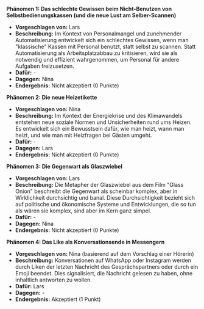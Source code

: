 **Phänomen 1: Das schlechte Gewissen beim Nicht-Benutzen von Selbstbedienungskassen (und die neue Lust am Selber-Scannen)**
* **Vorgeschlagen von:** Lars
* **Beschreibung:** Im Kontext von Personalmangel und zunehmender Automatisierung entwickelt sich ein schlechtes Gewissen, wenn man "klassische" Kassen mit Personal benutzt, statt selbst zu scannen.  Statt Automatisierung als Arbeitsplatzabbau zu kritisieren, wird sie als notwendig und effizient wahrgenommen, um Personal für andere Aufgaben freizusetzen.
* **Dafür:** -
* **Dagegen:** Nina
* **Endergebnis:** Nicht akzeptiert (0 Punkte)

**Phänomen 2: Die neue Heizetikette**
* **Vorgeschlagen von:** Nina
* **Beschreibung:**  Im Kontext der Energiekrise und des Klimawandels entstehen neue soziale Normen und Unsicherheiten rund ums Heizen.  Es entwickelt sich ein Bewusstsein dafür, wie man heizt,  wann man heizt, und wie man mit Heizfragen bei Gästen umgeht.
* **Dafür:** -
* **Dagegen:** Lars
* **Endergebnis:** Nicht akzeptiert (0 Punkte)

**Phänomen 3: Die Gegenwart als Glaszwiebel**
* **Vorgeschlagen von:** Lars
* **Beschreibung:** Die Metapher der Glaszwiebel aus dem Film "Glass Onion" beschreibt die Gegenwart als scheinbar komplex, aber in Wirklichkeit durchsichtig und banal. Diese Durchsichtigkeit bezieht sich auf politische und ökonomische Systeme und Entwicklungen, die so tun als wären sie komplex, sind aber im Kern ganz simpel.
* **Dafür:** -
* **Dagegen:** Nina
* **Endergebnis:** Nicht akzeptiert (0 Punkte)

**Phänomen 4: Das Like als Konversationsende in Messengern**
* **Vorgeschlagen von:** Nina (basierend auf dem Vorschlag einer Hörerin)
* **Beschreibung:**  Konversationen auf WhatsApp oder Instagram werden durch Liken der letzten Nachricht des Gesprächspartners oder durch ein Emoji beendet. Dies signalisiert, die Nachricht gelesen zu haben, ohne inhaltlich antworten zu wollen.
* **Dafür:** Lars
* **Dagegen:** -
* **Endergebnis:** Akzeptiert (1 Punkt)
